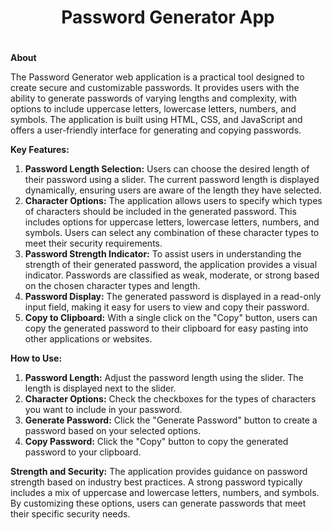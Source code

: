 <h1 align="center"><b>Password Generator App</b></h1>
<h1 align="center"><b>
  
</b></h1>
**About**

The Password Generator web application is a practical tool designed to create secure and customizable passwords. It provides users with the ability to generate passwords of varying lengths and complexity, with options to include uppercase letters, lowercase letters, numbers, and symbols. The application is built using HTML, CSS, and JavaScript and offers a user-friendly interface for generating and copying passwords.

**Key Features:**

1. **Password Length Selection:** Users can choose the desired length of their password using a slider. The current password length is displayed dynamically, ensuring users are aware of the length they have selected.
2. **Character Options:** The application allows users to specify which types of characters should be included in the generated password. This includes options for uppercase letters, lowercase letters, numbers, and symbols. Users can select any combination of these character types to meet their security requirements.
3. **Password Strength Indicator:** To assist users in understanding the strength of their generated password, the application provides a visual indicator. Passwords are classified as weak, moderate, or strong based on the chosen character types and length.
4. **Password Display:** The generated password is displayed in a read-only input field, making it easy for users to view and copy their password.
5. **Copy to Clipboard:** With a single click on the "Copy" button, users can copy the generated password to their clipboard for easy pasting into other applications or websites.

**How to Use:**
1. **Password Length:** Adjust the password length using the slider. The length is displayed next to the slider.
2. **Character Options:** Check the checkboxes for the types of characters you want to include in your password.
3. **Generate Password:** Click the "Generate Password" button to create a password based on your selected options.
4. **Copy Password:** Click the "Copy" button to copy the generated password to your clipboard.

**Strength and Security:**
The application provides guidance on password strength based on industry best practices. A strong password typically includes a mix of uppercase and lowercase letters, numbers, and symbols. By customizing these options, users can generate passwords that meet their specific security needs.
